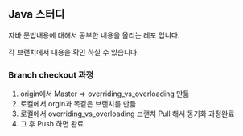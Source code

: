 ## Java 스터디 

자바 문법내용에 대해서 공부한 내용을 올리는 레포 입니다.

각 브랜치에서 내용을 확인 하실 수 있습니다.

### Branch checkout 과정

 1. origin에서 Master => overriding_vs_overloading 만듦
 2. 로컬에서 orgin과 똑같은 브랜치를 만듦
 3. 로컬에서 overriding_vs_overloading 브랜치 Pull 해서 동기화 과정완료
 4. 그 후 Push 하면 완료
